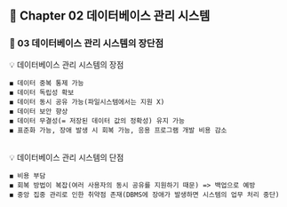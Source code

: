 ## 📒 Chapter 02 데이터베이스 관리 시스템
### 📗 03 데이터베이스 관리 시스템의 장단점

💡 데이터베이스 관리 시스템의 장점
    
    ◼️ 데이터 중복 통제 가능
    ◼️ 데이터 독립성 확보
    ◼️ 데이터 동시 공유 가능(파일시스템에서는 지원 X)
    ◼️ 데이터 보안 향상
    ◼️ 데이터 무결성(= 저장된 데이터 값의 정확성) 유지 가능
    ◼️ 표준화 가능, 장애 발생 시 회복 가능, 응용 프로그램 개발 비용 감소
<br/>
💡 데이터베이스 관리 시스템의 단점

    ◼️ 비용 부담
    ◼️ 회복 방법이 복잡(여러 사용자의 동시 공유를 지원하기 때문) => 백업으로 예방
    ◼️ 중앙 집중 관리로 인한 취약점 존재(DBMS에 장애가 발생하면 시스템의 업무 처리 중단)
